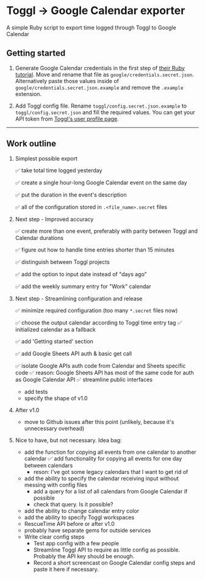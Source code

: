 # Toggl -> Google Calendar exporter
A simple Ruby script to export time logged through Toggl to Google Calendar

## Getting started

1. Generate Google Calendar credentials in the first step of [their Ruby tutorial](https://developers.google.com/calendar/quickstart/ruby). Move and rename that file as `google/credentials.secret.json`. Alternatively paste those values inside of `google/credentials.secret.json.example` and remove the `.example` extension.

2. Add Toggl config file. Rename `toggl/config.secret.json.example` to `toggl/config.secret.json` and fill the required values. You can get your API token from [Toggl's user profile page](https://toggl.com/app/profile).

---

## Work outline

1. Simplest possible export

    ✅ take total time logged yesterday

    ✅ create a single hour-long Google Calendar event on the same day

    ✅ put the duration in the event's description

    ✅ all of the configuration stored in `.<file_name>.secret` files

2. Next step - Improved accuracy

    ✅ create more than one event, preferably with parity between Toggl and Calendar durations

    ✅ figure out how to handle time entries shorter than 15 minutes

    ✅ distinguish between Toggl projects

    ✅ add the option to input date instead of "days ago"

    ✅ add the weekly summary entry for "Work" calendar

3. Next step - Streamlining configuration and release

    ✅ minimize required configuration (too many `*.secret` files now)

    ✅ choose the output calendar according to Toggl time entry tag
        ✅ initialized calendar as a fallback

    ✅ add 'Getting started' section

    ✅ add Google Sheets API auth & basic get call

    ✅ isolate Google APIs auth code from Calendar and Sheets specific code
        ✅ reason: Google Sheets API has most of the same code for auth as Google Calendar API
    ✅ streamline public interfaces
    - add tests
    - specify the shape of v1.0

4. After v1.0

    - move to Github issues after this point (unlikely, because it's unnecessary overhead)

5. Nice to have, but not necessary. Idea bag:

    - add the function for copying all events from one calendar to another calendar
        ✅ add functionality for copying all events for one day between calendars
        - reson: I've got some legacy calendars that I want to get rid of
    - add the ability to specify the calendar receiving input without messing with config files
        - add a query for a list of all calendars from Google Calendar if possible
        - check that query. Is it possible?
    - add the ability to change calendar entry color
    - add the ability to specify Toggl workspaces
    - RescueTime API before or after v1.0
    - probably have separate gems for outside services
    - Write clear config steps
        - Test app config with a few people
        - Streamline Toggl API to require as little config as possible. Probably the API key should be enough.
        - Record a short screencast on Google Calendar config steps and paste it here if necessary.
